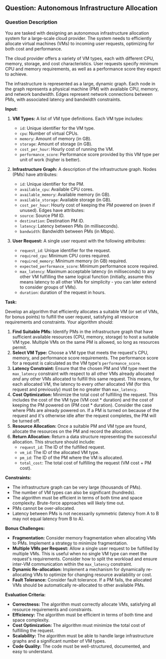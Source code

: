 ## Question: Autonomous Infrastructure Allocation

### Question Description

You are tasked with designing an autonomous infrastructure allocation system for a large-scale cloud provider. The system needs to efficiently allocate virtual machines (VMs) to incoming user requests, optimizing for both cost and performance.

The cloud provider offers a variety of VM types, each with different CPU, memory, storage, and cost characteristics. User requests specify minimum CPU and memory requirements, as well as a performance score they expect to achieve.

The infrastructure is represented as a large, dynamic graph. Each node in the graph represents a physical machine (PM) with available CPU, memory, and network bandwidth. Edges represent network connections between PMs, with associated latency and bandwidth constraints.

**Input:**

1.  **VM Types:** A list of VM type definitions. Each VM type includes:
    *   `id`: Unique identifier for the VM type.
    *   `cpu`: Number of virtual CPUs.
    *   `memory`: Amount of memory (in GB).
    *   `storage`: Amount of storage (in GB).
    *   `cost_per_hour`: Hourly cost of running the VM.
    *   `performance_score`: Performance score provided by this VM type per unit of work (higher is better).

2.  **Infrastructure Graph:** A description of the infrastructure graph.  Nodes (PMs) have attributes:
    *   `id`: Unique identifier for the PM.
    *   `available_cpu`: Available CPU cores.
    *   `available_memory`: Available memory (in GB).
    *   `available_storage`: Available storage (in GB).
    *   `cost_per_hour`: Hourly cost of keeping the PM powered on (even if unused).
    Edges have attributes:
    *   `source`: Source PM ID.
    *   `destination`: Destination PM ID.
    *   `latency`: Latency between PMs (in milliseconds).
    *   `bandwidth`: Bandwidth between PMs (in Mbps).

3.  **User Request:** A single user request with the following attributes:
    *   `request_id`: Unique identifier for the request.
    *   `required_cpu`: Minimum CPU cores required.
    *   `required_memory`: Minimum memory (in GB) required.
    *   `expected_performance_score`: Minimum performance score required.
    *   `max_latency`: Maximum acceptable latency (in milliseconds) to any other VM fulfilling the same logical function (initially, assume this means latency to all other VMs for simplicity - you can later extend to consider groups of VMs).
    *   `duration`: duration of the request in hours.

**Task:**

Develop an algorithm that efficiently allocates a suitable VM (or set of VMs, for bonus points) to fulfill the user request, satisfying all resource requirements and constraints. Your algorithm should:

1.  **Find Suitable PMs:** Identify PMs in the infrastructure graph that have sufficient available resources (CPU, memory, storage) to host a suitable VM type. Multiple VMs on the same PM is allowed, so long as resources permit.
2.  **Select VM Type:** Choose a VM type that meets the request's CPU, memory, and performance score requirements. The performance score for a request is calculated as the VM type's `performance_score`.
3.  **Latency Constraint:** Ensure that the chosen PM and VM type meet the `max_latency` constraint with respect to all other VMs already allocated *and* any other VMs allocated to fulfill this same request. This means, for each allocated VM, the latency to every *other* allocated VM (for this request and previously) must be no greater than `max_latency`.
4.  **Cost Optimization:** Minimize the total cost of fulfilling the request. This includes the cost of the VM type (VM cost * duration) and the cost of keeping the PM powered on (PM cost * duration). Consider the case where PMs are already powered on. If a PM is turned on because of the request and it's otherwise idle after the request completes, the PM will be turned off.
5.  **Resource Allocation:** Once a suitable PM and VM type are found, allocate the resources on the PM and record the allocation.
6.  **Return Allocation:** Return a data structure representing the successful allocation. This structure should include:
    *   `request_id`: The ID of the fulfilled request.
    *   `vm_id`: The ID of the allocated VM type.
    *   `pm_id`: The ID of the PM where the VM is allocated.
    *   `total_cost`: The total cost of fulfilling the request (VM cost + PM cost).

**Constraints:**

*   The infrastructure graph can be very large (thousands of PMs).
*   The number of VM types can also be significant (hundreds).
*   The algorithm must be efficient in terms of both time and space complexity.  Brute-force approaches will likely time out.
*   PMs cannot be over-allocated.
*   Latency between PMs is not necessarily symmetric (latency from A to B may not equal latency from B to A).

**Bonus Challenges:**

*   **Fragmentation:** Consider memory fragmentation when allocating VMs to PMs. Implement a strategy to minimize fragmentation.
*   **Multiple VMs per Request:** Allow a single user request to be fulfilled by multiple VMs. This is useful when no single VM type can meet the request's requirements.  Consider how to split the workload and ensure inter-VM communication within the `max_latency` constraint.
*   **Dynamic Re-allocation:** Implement a mechanism for dynamically re-allocating VMs to optimize for changing resource availability or cost.
*   **Fault Tolerance:** Consider fault tolerance. If a PM fails, the allocated VMs should be automatically re-allocated to other available PMs.

**Evaluation Criteria:**

*   **Correctness:** The algorithm must correctly allocate VMs, satisfying all resource requirements and constraints.
*   **Efficiency:** The algorithm must be efficient in terms of both time and space complexity.
*   **Cost Optimization:** The algorithm must minimize the total cost of fulfilling the request.
*   **Scalability:** The algorithm must be able to handle large infrastructure graphs and a significant number of VM types.
*   **Code Quality:** The code must be well-structured, documented, and easy to understand.
